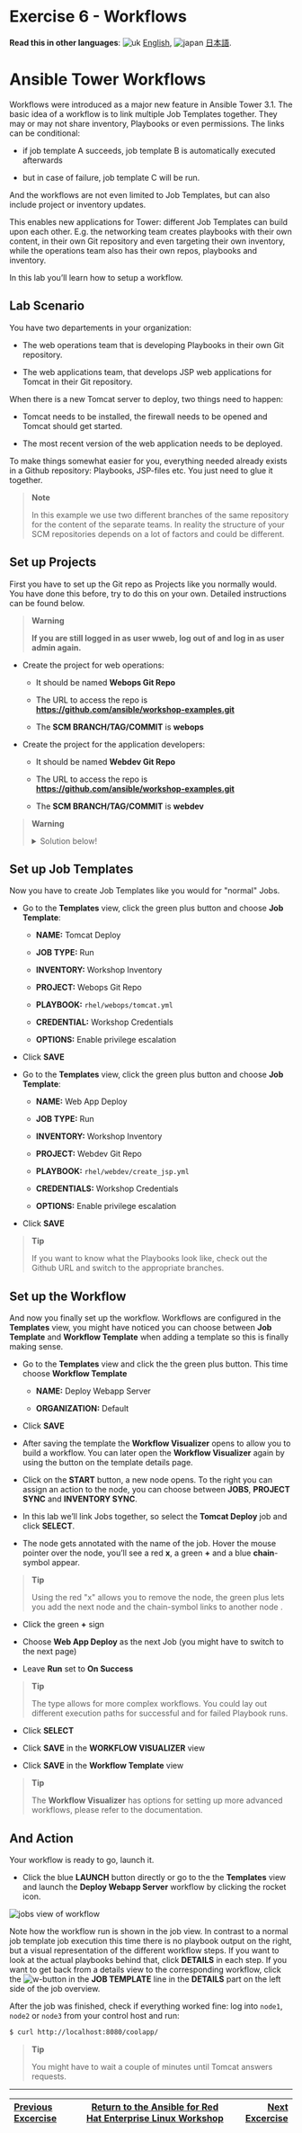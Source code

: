 # Exercise 6 - Workflows

**Read this in other languages**: ![uk](../../images/uk.png) [English](README.md),  ![japan](../../images/japan.png) [日本語](README.ja.md).

# Ansible Tower Workflows

Workflows were introduced as a major new feature in Ansible Tower 3.1. The basic idea of a workflow is to link multiple Job Templates together. They may or may not share inventory, Playbooks or even permissions. The links can be conditional:

  - if job template A succeeds, job template B is automatically executed afterwards

  - but in case of failure, job template C will be run.

And the workflows are not even limited to Job Templates, but can also include project or inventory updates.

This enables new applications for Tower: different Job Templates can build upon each other. E.g. the networking team creates playbooks with their own content, in their own Git repository and even targeting their own inventory, while the operations team also has their own repos, playbooks and inventory.

In this lab you’ll learn how to setup a workflow.

## Lab Scenario

You have two departements in your organization:

  - The web operations team that is developing Playbooks in their own Git repository.

  - The web applications team, that develops JSP web applications for Tomcat in their Git repository.

When there is a new Tomcat server to deploy, two things need to happen:

  - Tomcat needs to be installed, the firewall needs to be opened and Tomcat should get started.

  - The most recent version of the web application needs to be deployed.

To make things somewhat easier for you, everything needed already exists in a Github repository: Playbooks, JSP-files etc. You just need to glue it together.

> **Note**
>
> In this example we use two different branches of the same repository for the content of the separate teams. In reality the structure of your SCM repositories depends on a lot of factors and could be different.

## Set up Projects

First you have to set up the Git repo as Projects like you normally would. You have done this before, try to do this on your own. Detailed instructions can be found below.

> **Warning**
>
> **If you are still logged in as user **wweb**, log out of and log in as user **admin** again.**

- Create the project for web operations:

  - It should be named **Webops Git Repo**

  - The URL to access the repo is **https://github.com/ansible/workshop-examples.git**

  - The **SCM BRANCH/TAG/COMMIT** is **webops**

- Create the project for the application developers:

  - It should be named **Webdev Git Repo**

  - The URL to access the repo is **https://github.com/ansible/workshop-examples.git**

  - The **SCM BRANCH/TAG/COMMIT** is **webdev**

> **Warning**
>
> <details><summary>Solution below!</summary>
> <p>
>
> - Create the project for web operations. In the **Projects** view click the green plus button and fill in:
>
>     - **NAME:** Webops Git Repo
>
>     - **ORGANIZATION:** Default
>
>     - **SCM TYPE:** Git
>
>     - **SCM URL:** https://github.com/ansible/workshop-examples.git
>
>     - **SCM BRANCH/TAG/COMMIT:** webops
>
>     - **SCM UPDATE OPTIONS:** Tick all three boxes.
>
> - Click **SAVE**
>
> - Create the project for the application developers. In the **Projects** view click the green plus button and fill in:
>
>     - **NAME:** Webdev Git Repo
>
>     - **ORGANIZATION:** Default
>
>     - **SCM TYPE:** Git
>
>     - **SCM URL:** https://github.com/ansible/workshop-examples.git
>
>     - **SCM BRANCH/TAG/COMMIT:** webdev
>
>     - **SCM UPDATE OPTIONS:** Tick all three boxes.
>
> - Click **SAVE**
>
> </p>
> </details>

## Set up Job Templates

Now you have to create Job Templates like you would for "normal" Jobs.

  - Go to the **Templates** view, click the green plus button and choose **Job Template**:

      - **NAME:** Tomcat Deploy

      - **JOB TYPE:** Run

      - **INVENTORY:** Workshop Inventory

      - **PROJECT:** Webops Git Repo

      - **PLAYBOOK:** `rhel/webops/tomcat.yml`

      - **CREDENTIAL:** Workshop Credentials

      - **OPTIONS:** Enable privilege escalation

  - Click **SAVE**

  - Go to the **Templates** view, click the green plus button and choose **Job Template**:

      - **NAME:** Web App Deploy

      - **JOB TYPE:** Run

      - **INVENTORY:** Workshop Inventory

      - **PROJECT:** Webdev Git Repo

      - **PLAYBOOK:** `rhel/webdev/create_jsp.yml`

      - **CREDENTIALS:** Workshop Credentials

      - **OPTIONS:** Enable privilege escalation

  - Click **SAVE**

> **Tip**
>
> If you want to know what the Playbooks look like, check out the Github URL and switch to the appropriate branches.

## Set up the Workflow

And now you finally set up the workflow. Workflows are configured in the **Templates** view, you might have noticed you can choose between **Job Template** and **Workflow Template** when adding a template so this is finally making sense.

  - Go to the **Templates** view and click the the green plus button. This time choose **Workflow Template**

      - **NAME:** Deploy Webapp Server

      - **ORGANIZATION:** Default

  - Click **SAVE**

  - After saving the template the **Workflow Visualizer** opens to allow you to build a workflow. You can later open the **Workflow Visualizer** again by using the button on the template details page.

  - Click on the **START** button, a new node opens. To the right you can assign an action to the node, you can choose between **JOBS**, **PROJECT SYNC** and **INVENTORY SYNC**.

  - In this lab we’ll link Jobs together, so select the **Tomcat Deploy** job and click **SELECT**.

  - The node gets annotated with the name of the job. Hover the mouse pointer over the node, you’ll see a red **x**, a green **+** and a blue **chain**-symbol appear.

> **Tip**
>
> Using the red "x" allows you to remove the node, the green plus lets you add the next node and the chain-symbol links to another node .

  - Click the green **+** sign

  - Choose **Web App Deploy** as the next Job (you might have to switch to the next page)

  - Leave **Run** set to **On Success**

> **Tip**
>
> The type allows for more complex workflows. You could lay out different execution paths for successful and for failed Playbook runs.

  - Click **SELECT**

  - Click **SAVE** in the **WORKFLOW VISUALIZER** view

  - Click **SAVE** in the **Workflow Template** view

> **Tip**
>
> The **Workflow Visualizer** has options for setting up more advanced workflows, please refer to the documentation.

## And Action

Your workflow is ready to go, launch it.

  - Click the blue **LAUNCH** button directly or go to the the **Templates** view and launch the **Deploy Webapp Server** workflow by clicking the rocket icon.

![jobs view of workflow](../../images/job_workflow.png)

Note how the workflow run is shown in the job view. In contrast to a normal job template job execution this time there is no playbook output on the right, but a visual representation of the different workflow steps. If you want to look at the actual playbooks behind that, click **DETAILS** in each step. If you want to get back from a details view to the corresponding workflow, click the ![w-button](./images/w_button.png) in the **JOB TEMPLATE** line in the **DETAILS** part on the left side of the job overview.

After the job was finished, check if everything worked fine: log into `node1`, `node2` or `node3` from your control host and run:

```bash
$ curl http://localhost:8080/coolapp/
```

> **Tip**
>
> You might have to wait a couple of minutes until Tomcat answers requests.

----

| [Previous Excercise](../5-rbac) |[Return to the Ansible for Red Hat Enterprise Linux Workshop](../README.md#section-2---ansible-tower-exercises) | [Next Excercise](../7-wrap)|
|:---|:---:|---:|
